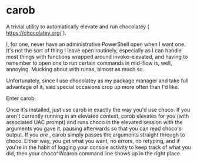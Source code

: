 # carob

A trivial utility to automatically elevate and run chocolatey ( https://chocolatey.org/ ).

I, for one, never have an administrative PowerShell open when I want one. It's not the sort of thing I leave open routinely, especially as I can handle most things with functions wrapped around invoke-elevated, and having to remember to open one to run certain commands in mid-flow is, well, annoying. Mucking about with runas, almost as much so.

Unfortunately, since I use chocolatey as my package manager and take full advantage of it, said special occasions crop up more often than I'd like.

Enter carob.

Once it's installed, just use carob in exactly the way you'd use choco. If you aren't currently running in an elevated context, carob elevates for you (with associated UAC prompt) and runs choco in the elevated session with the arguments you gave it, pausing afterwards so that you can read choco's output. If you _are_ , carob simply passes the arguments straight through to choco. Either way, you get what you want, no errors, no retyping, and if you're in the habit of logging your console activity to keep track of what you did, then your choco^Wcarob command line shows up in the right place.
